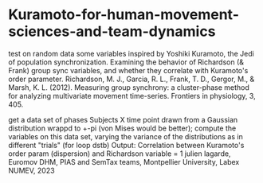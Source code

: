# Kuramoto-for-human-movement-sciences-and-team-dynamics
test on random data some variables inspired by Yoshiki Kuramoto, the Jedi of population synchronization.
Examining the behavior of Richardson (& Frank) group sync variables, and whether they correlate with Kuramoto's  order parameter.
Richardson, M. J., Garcia, R. L., Frank, T. D., Gergor, M., & Marsh, K. L. (2012).
Measuring group synchrony: a cluster-phase method for analyzing multivariate
movement time-series. Frontiers in physiology, 3, 405.

get a data set of phases Subjects X time point drawn from a Gaussian distribution
 wrappd to +-pi (von Mises would be better);
compute the variables on this data set,
varying the variance of the distributions as in different "trials" (for loop dstb)
Output: Correlation between Kuramoto's order param (dispersion) and Richardson variable = 1
julien lagarde, Euromov DHM, PIAS and SemTax teams, Montpellier
University, Labex NUMEV, 2023
